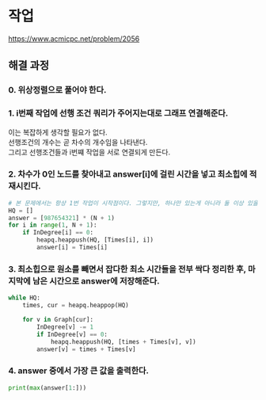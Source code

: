 # 작업
https://www.acmicpc.net/problem/2056
## 해결 과정
### 0. 위상정렬으로 풀어야 한다.
### 1. i번째 작업에 선행 조건 쿼리가 주어지는대로 그래프 연결해준다. 
이는 복잡하게 생각할 필요가 없다.     
선행조건의 개수는 곧 차수의 개수임을 나타낸다.      
그리고 선행조건들과 i번쨰 작업을 서로 연결되게 만든다.     
### 2. 차수가 0인 노드를 찾아내고 answer[i]에 걸린 시간을 넣고 최소힙에 적재시킨다.
```python
# 본 문제에서는 항상 1번 작업이 시작점이다. 그렇지만, 하나만 있는게 아니라 둘 이상 있을 수도 있으므로 반드시 검사해서 큐에 적재시킨다.
HQ = []
answer = [987654321] * (N + 1)
for i in range(1, N + 1):
    if InDegree[i] == 0:
        heapq.heappush(HQ, [Times[i], i])
        answer[i] = Times[i]
```
### 3. 최소힙으로 원소를 빼면서 잡다한 최소 시간들을 전부 싹다 정리한 후, 마지막에 남은 시간으로 answer에 저장해준다.
```python
while HQ:
    times, cur = heapq.heappop(HQ)

    for v in Graph[cur]:
        InDegree[v] -= 1
        if InDegree[v] == 0:
            heapq.heappush(HQ, [times + Times[v], v])
        answer[v] = times + Times[v]
```
### 4. answer 중에서 가장 큰 값을 출력한다.
```python
print(max(answer[1:]))
```
